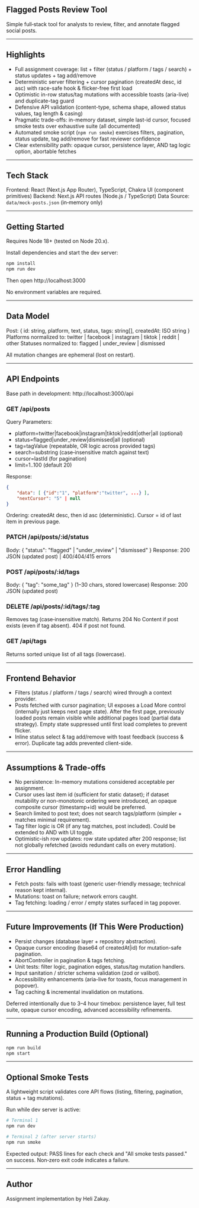 ## Flagged Posts Review Tool

Simple full‑stack tool for analysts to review, filter, and annotate flagged social posts.

---

## Highlights

- Full assignment coverage: list + filter (status / platform / tags / search) + status updates + tag add/remove
- Deterministic server filtering + cursor pagination (createdAt desc, id asc) with race-safe hook & flicker-free first load
- Optimistic in-row status/tag mutations with accessible toasts (aria-live) and duplicate-tag guard
- Defensive API validation (content-type, schema shape, allowed status values, tag length & casing)
- Pragmatic trade-offs: in-memory dataset, simple last-id cursor, focused smoke tests over exhaustive suite (all documented)
- Automated smoke script (`npm run smoke`) exercises filters, pagination, status update, tag add/remove for fast reviewer confidence
- Clear extensibility path: opaque cursor, persistence layer, AND tag logic option, abortable fetches

---

## Tech Stack

Frontend: React (Next.js App Router), TypeScript, Chakra UI (component primitives)
Backend: Next.js API routes (Node.js / TypeScript)
Data Source: `data/mock-posts.json` (in‑memory only)

---

## Getting Started

Requires Node 18+ (tested on Node 20.x).

Install dependencies and start the dev server:

```bash
npm install
npm run dev
```

Then open http://localhost:3000

No environment variables are required.

---

## Data Model

Post: { id: string, platform, text, status, tags: string[], createdAt: ISO string }
Platforms normalized to: twitter | facebook | instagram | tiktok | reddit | other
Statuses normalized to: flagged | under_review | dismissed

All mutation changes are ephemeral (lost on restart).

---

## API Endpoints

Base path in development: http://localhost:3000/api

### GET /api/posts

Query Parameters:

- platform=twitter|facebook|instagram|tiktok|reddit|other|all (optional)
- status=flagged|under_review|dismissed|all (optional)
- tag=tagValue (repeatable, OR logic across provided tags)
- search=substring (case‑insensitive match against text)
- cursor=lastId (for pagination)
- limit=1..100 (default 20)

Response:

```json
{
	"data": [ {"id":"1", "platform":"twitter", ...} ],
	"nextCursor": "5" | null
}
```

Ordering: createdAt desc, then id asc (deterministic). Cursor = id of last item in previous page.

### PATCH /api/posts/:id/status

Body: { "status": "flagged" | "under_review" | "dismissed" }
Response: 200 JSON (updated post) | 400/404/415 errors

### POST /api/posts/:id/tags

Body: { "tag": "some_tag" } (1–30 chars, stored lowercase)
Response: 200 JSON (updated post)

### DELETE /api/posts/:id/tags/:tag

Removes tag (case‑insensitive match). Returns 204 No Content if post exists (even if tag absent). 404 if post not found.

### GET /api/tags

Returns sorted unique list of all tags (lowercase).

---

## Frontend Behavior

- Filters (status / platform / tags / search) wired through a context provider.
- Posts fetched with cursor pagination; UI exposes a Load More control (internally just keeps next page state). After the first page, previously loaded posts remain visible while additional pages load (partial data strategy). Empty state suppressed until first load completes to prevent flicker.
- Inline status select & tag add/remove with toast feedback (success & error). Duplicate tag adds prevented client-side.

---

## Assumptions & Trade‑offs

- No persistence: In-memory mutations considered acceptable per assignment.
- Cursor uses last item id (sufficient for static dataset); if dataset mutability or non-monotonic ordering were introduced, an opaque composite cursor (timestamp+id) would be preferred.
- Search limited to post text; does not search tags/platform (simpler + matches minimal requirement).
- Tag filter logic is OR (if any tag matches, post included). Could be extended to AND with UI toggle.
- Optimistic-ish row updates: row state updated after 200 response; list not globally refetched (avoids redundant calls on every mutation).

---

## Error Handling

- Fetch posts: fails with toast (generic user-friendly message; technical reason kept internal).
- Mutations: toast on failure; network errors caught.
- Tag fetching: loading / error / empty states surfaced in tag popover.

---

## Future Improvements (If This Were Production)

- Persist changes (database layer + repository abstraction).
- Opaque cursor encoding (base64 of createdAt|id) for mutation-safe pagination.
- AbortController in pagination & tags fetching.
- Unit tests: filter logic, pagination edges, status/tag mutation handlers.
- Input sanitation / stricter schema validation (zod or valibot).
- Accessibility enhancements (aria-live for toasts, focus management in popover).
- Tag caching & incremental invalidation on mutations.

Deferred intentionally due to 3–4 hour timebox: persistence layer, full test suite, opaque cursor encoding, advanced accessibility refinements.

---

<!-- Manual verification checklist removed per request; smoke script now serves as automated shorthand. -->

## Running a Production Build (Optional)

```bash
npm run build
npm start
```

---

## Optional Smoke Tests

A lightweight script validates core API flows (listing, filtering, pagination, status + tag mutations).

Run while dev server is active:

```bash
# Terminal 1
npm run dev

# Terminal 2 (after server starts)
npm run smoke
```

Expected output: PASS lines for each check and "All smoke tests passed." on success. Non‑zero exit code indicates a failure.

---

## Author

Assignment implementation by Heli Zakay.
